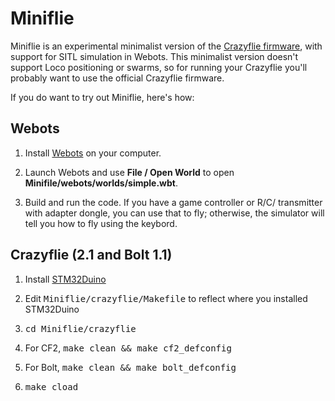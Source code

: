 # Miniflie
Miniflie is an experimental minimalist version of the 
[Crazyflie firmware](https://github.com/bitcraze/crazyflie-firmware),
with support for SITL simulation in Webots.  This minimalist version doesn't 
support Loco positioning or swarms, so for running your Crazyflie
you'll probably want to use the official Crazyflie firmware.

If you do want to try out Miniflie, here's how:

## Webots

1. Install [Webots](https://cyberbotics.com/) on your computer.  

2. Launch Webots and use <b>File / Open World</b> to open <b>Minifile/webots/worlds/simple.wbt</b>.

3.  Build and run the code.  If you have a game controller or R/C/ transmitter with
adapter dongle, you can use that to fly;  otherwise, the simulator will tell you 
how to fly using the keybord.

## Crazyflie (2.1 and Bolt 1.1)

1. Install [STM32Duino](https://github.com/stm32duino)

2. Edit <tt>Miniflie/crazyflie/Makefile</tt> to reflect where you 
installed STM32Duino

3. <tt>cd Miniflie/crazyflie</tt>

4. For CF2, <tt>make clean && make cf2_defconfig</tt> 

5. For Bolt, <tt>make clean && make bolt_defconfig</tt> 

6. <tt>make cload</tt>


